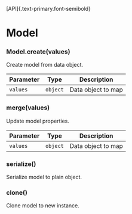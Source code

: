 [API]{.text-primary.font-semibold}

# Model

### Model.create(values)
Create model from data object.

| Parameter | Type | Description |
| - | - | - |
| `values` | `object` | Data object to map |


### merge(values)
Update model properties.

| Parameter | Type | Description |
| - | - | - |
| `values` | `object` | Data object to map |

### serialize()
Serialize model to plain object.

### clone()
Clone model to new instance.
